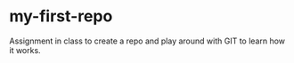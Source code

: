 # my-first-repo
Assignment in class to create a repo and play around with GIT to learn how it works.
